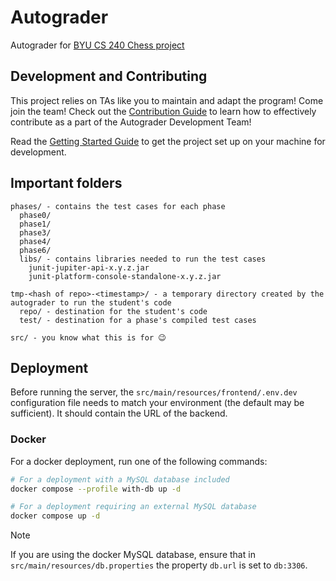 # Autograder

Autograder for [BYU CS 240 Chess project](https://github.com/softwareconstruction240/softwareconstruction/blob/main/chess/chess.md#readme)

## Development and Contributing

This project relies on TAs like you to maintain and adapt the program! Come join the team!
Check out the [Contribution Guide](https://github.com/orgs/softwareconstruction240/projects/1/views/1?pane=issue&itemId=84732654&issue=softwareconstruction240%7Cautograder%7C448) to learn how to effectively contribute as a part of the Autograder Development Team!

Read the [Getting Started Guide](docs/getting-started/getting-started.md) to get the project set up on your machine for development.

## Important folders

```
phases/ - contains the test cases for each phase
  phase0/
  phase1/
  phase3/
  phase4/
  phase6/
  libs/ - contains libraries needed to run the test cases
    junit-jupiter-api-x.y.z.jar
    junit-platform-console-standalone-x.y.z.jar
  
tmp-<hash of repo>-<timestamp>/ - a temporary directory created by the autograder to run the student's code
  repo/ - destination for the student's code
  test/ - destination for a phase's compiled test cases
  
src/ - you know what this is for 😉
```

## Deployment

Before running the server, the `src/main/resources/frontend/.env.dev` configuration file needs to match your
environment (the default may be sufficient). It should contain the URL of the backend.

### Docker

For a docker deployment, run one of the following commands:

```bash
# For a deployment with a MySQL database included
docker compose --profile with-db up -d
```

```bash
# For a deployment requiring an external MySQL database
docker compose up -d
```

> [!NOTE]
> If you are using the docker MySQL database, ensure that in
> `src/main/resources/db.properties` the property `db.url` is set to `db:3306`.

